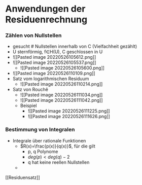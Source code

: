 # Anwendungen der Residuenrechnung
### Zählen von Nullstellen
+ gesucht # Nullstellen innerhalb von C (Vielfachheit gezählt)
+ U sternförmig, f∈H(U), C geschlossen in U
+ ![[Pasted image 20220526105612.png]]
+ ![[Pasted image 20220526105537.png]]
	+ ![[Pasted image 20220526105600.png]]
+ ![[Pasted image 20220526110109.png]]
+ Satz vom logarithmischen Residuum
	+ ![[Pasted image 20220526110214.png]]
+ Satz von Rouchê
	+ ![[Pasted image 20220526111034.png]]
	+ ![[Pasted image 20220526111042.png]]
	+ Beispiel
		+ ![[Pasted image 20220526111225.png]]
		+ ![[Pasted image 20220526111626.png]]

### Bestimmung von Integralen
+ Integrale über rationale Funktionen
	+ $R(x)=\frac{p(x)}{q(x)}$, für die gilt
		+ p, q Polynome
		+ $deg(p)<deg(q)-2$
		+ q hat keine reellen Nullstellen
	+ 

[[Residuensatz]]